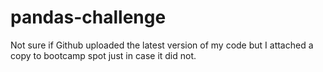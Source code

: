 # pandas-challenge

Not sure if Github uploaded the latest version of my code but I attached a copy to bootcamp spot just in case it did not.

